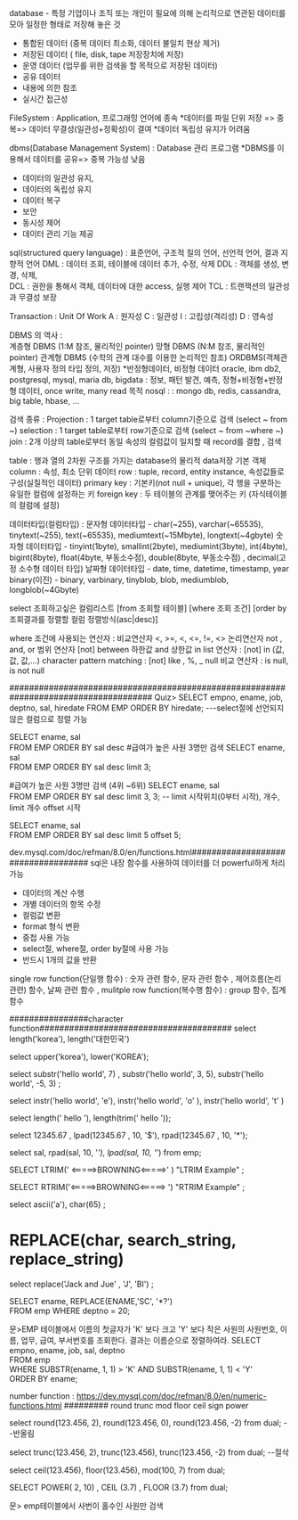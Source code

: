 database - 특정 기업이나 조직 또는 개인이 필요에 의해 논리적으로 연관된 데이터를 모아 일정한 형태로 저장해 놓은 것
* 통합된 데이터  (중복 데이터 최소화, 데이터 불일치 현상 제거)
* 저장된 데이터 ( file, disk, tape 저장장치에 저장)
* 운영 데이터 (업무를 위한 검색을 할 목적으로 저장된 데이터)
* 공유 데이터
* 내용에 의한 참조
* 실시간 접근성

FileSystem : Application, 프로그래밍 언어에 종속
*데이터를 파일 단위 저장 => 중복=> 데이터 무결성(일관성+정확성)이 결여
*데이터 독립성 유지가 어려움

dbms(Database Management System) : Database 관리 프로그램
*DBMS를 이용해서 데이터를 공유=> 중복 가능성 낮음
* 데이터의 일관성 유지, 
* 데이터의 독립성 유지
* 데이터 복구
* 보안
* 동시성 제어
* 데이터 관리 기능 제공

sql(structured query language) : 표준언어, 구조적 질의 언어, 선언적 언어, 결과 지향적 언어
DML : 데이터 조회, 테이블에 데이터 추가, 수정, 삭제
DDL : 객체를 생성, 변경, 삭제,  
DCL : 권한을 통해서 객체, 데이터에 대한 access, 실행 제어
TCL : 트랜잭션의 일관성과 무결성 보장

Transaction : Unit Of Work
A : 원자성
C : 일관성
I : 고립성(격리성)
D : 영속성

DBMS 의 역사 :  
계층형 DBMS (1:M 참조, 물리적인 pointer)
망형 DBMS (N:M 참조, 물리적인 pointer)
관계형 DBMS (수학의 관계 대수를 이용한 논리적인 참조)
ORDBMS(객체관계형, 사용자 정의 타입 정의, 저장)  *반정형데이터, 비정형 데이터
oracle, ibm db2, postgresql, mysql, maria db, 
bigdata : 정보, 패턴 발견, 예측, 정형+비정형+반정형 데이터, once write, many read 목적
nosql  : :  mongo db, redis, cassandra, big table, hbase, ...

검색 종류 :
Projection : 1 target table로부터 column기준으로 검색 (select ~ from ~)
selection : 1 target table로부터 row기준으로 검색 (select ~ from ~where ~)
join : 2개 이상의 table로부터 동일 속성의 컬럼값이 일치할 때 record를 결합 , 검색


table : 행과 열의 2차원 구조를 가지는 database의 물리적 data저장 기본 객체
column : 속성, 최소 단위 데이터
row : tuple, record, entity instance, 속성값들로 구성(실질적인 데이터)
primary key : 기본키(not null + unique), 각 행을 구분하는 유일한 컬럼에 설정하는 키 
foreign key :  두 테이블의 관계를 맺어주는 키 (자식테이블의 컬럼에 설정)

데이터타입(컬럼타입) :
문자형 데이터타입 - char(~255),  varchar(~65535), tinytext(~255), text(~65535), mediumtext(~15Mbyte), longtext(~4gbyte)
숫자형 데이터타입 - tinyint(1byte), smallint(2byte), mediumint(3byte), int(4byte), bigint(8byte), float(4byte, 부동소수점), double(8byte, 부동소수점) , decimal(고정 소수형 데이터 타입)
날짜형 데이터타입 - date, time, datetime, timestamp, year
binary(이진) - binary, varbinary, tinyblob, blob, mediumblob, longblob(~4Gbyte)


select 조회하고싶은 컬럼리스트
[from 조회할 테이블]
[where 조회 조건]
[order by 조회결과를 정렬할 컬럼 정렬방식(asc|desc)]

where 조건에 사용되는 연산자  :
비교연산자  <, >=, <, <=, !=, <>
논리연산자  not , and, or
범위 연산자  [not] between 하한값 and  상한값
in list 연산자  : [not] in (값, 값, 값,...)
character pattern matching : [not] like  , %, _
null 비교 연산자 :  is null,  is not null


#####################################################################################
Quiz> SELECT empno, ename, job, deptno, sal, hiredate
         FROM EMP
         ORDER BY  hiredate;  ---select절에 선언되지 않은 컬럼으로 정렬 가능

SELECT ename, sal  
 FROM EMP
 ORDER BY  sal   desc
#급여가 높은 사원 3명만 검색
SELECT ename, sal  
           FROM EMP
          ORDER BY  sal   desc
          limit 3;   

#급여가 높은 사원 3명만 검색 (4위 ~6위)
SELECT ename, sal  
           FROM EMP
          ORDER BY  sal   desc
          limit 3, 3;   -- limit 시작위치(0부터 시작), 개수,  limit 개수 offset 시작


SELECT ename, sal  
FROM EMP
ORDER BY  sal   desc
limit 5 offset 5; 

dev.mysql.com/doc/refman/8.0/en/functions.html################################### 
sql은 내장 함수를 사용하여 데이터를 더 powerful하게 처리 가능
* 데이터의 계산 수행
* 개별 데이터의 항목 수정
* 컬럼값 변환
* format 형식 변환
* 중첩 사용 가능
* select절, where절, order by절에 사용 가능
* 반드시 1개의 값을 반환

single row function(단일행 함수)  :  숫자 관련 함수, 문자 관련 함수 , 제어흐름(논리 관련) 함수, 날짜 관련 함수 ,
mulitple row function(복수행 함수) :  group 함수, 집계함수
 
################character function#######################################
select length('korea'), length('대한민국')      
 
select upper('korea'),   lower('KOREA');

select substr('hello world', 7) , substr('hello world', 3, 5),      substr('hello world', -5, 3) ;

select instr('hello world', 'e'), instr('hello world', 'o' ),       instr('hello world', 't' ) 

select  length('   hello   '), length(trim('   hello   '));

select 12345.67 , lpad(12345.67 , 10, '$'), rpad(12345.67 , 10, '*');

select sal, rpad(sal, 10, '*'), lpad(sal, 10, '*')  from emp;

SELECT LTRIM('    <=====>BROWNING<=====>' ) "LTRIM Example" ;

SELECT RTRIM('<=====>BROWNING<=====>     ') "RTRIM Example"  ;

select ascii('a'), char(65) ;

# REPLACE(char, search_string, replace_string) 
select replace('Jack and Jue' , 'J', 'Bl')  ;

SELECT   ename, REPLACE(ENAME,'SC', '*?')  
FROM   emp   WHERE  deptno = 20; 
 
문>EMP 테이블에서 이름의 첫글자가 'K' 보다 크고 'Y' 보다 작은 사원의 
사원번호, 이름, 업무, 급여, 부서번호를 조회한다. 결과는 이름순으로 정렬하여라. 
 SELECT empno, ename, job, sal, deptno    
FROM emp   
WHERE SUBSTR(ename, 1, 1) > 'K' AND  SUBSTR(ename, 1, 1) < 'Y'     
ORDER BY ename; 


number function : https://dev.mysql.com/doc/refman/8.0/en/numeric-functions.html #########
round
trunc
mod
floor
ceil
sign
power

select round(123.456, 2), round(123.456, 0), round(123.456, -2)
from dual;  --반올림

select trunc(123.456, 2), trunc(123.456), trunc(123.456, -2)
from dual; --절삭

select ceil(123.456), floor(123.456), mod(100, 7)
from dual;

SELECT  POWER( 2, 10) ,   CEIL (3.7)  ,  FLOOR (3.7) 
from dual;
 
문> emp테이블에서 사번이 홀수인 사원만 검색

